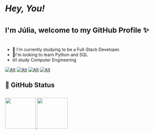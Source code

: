 
# _Hey, You!_   
# <sub> I'm Júlia, welcome to my GitHub Profile ✨ </sub> <h1> 

<ul>
    <li> 📝 I'm currently studying to be a Full-Stack Developer.</li>
    <li> 🚨I'm looking to learn Python and SQL </li>
    <li> 🌐I study Computer Engineering</li>
</ul> 

[![Alt](https://img.shields.io/badge/-Behance-blue?style=for-the-badge&logo=behance&logoColor=white)](https://www.behance.net/jliaalmeida14) [![Alt](https://img.shields.io/badge/Instagram-E4405F?style=for-the-badge&logo=instagram&logoColor=white)](https://www.instagram.com/julia.alpes/) [![Alt](https://img.shields.io/badge/LinkedIn-0077B5?style=for-the-badge&logo=linkedin&logoColor=white)](https://www.linkedin.com/in/j%C3%BAlia-l-20732227b/) [![Alt](https://img.shields.io/badge/Gmail-D14836?style=for-the-badge&logo=gmail&logoColor=white)](juliacassia.lopes@gmail.com) 


  ## 🎨 GitHub Status <h2>
  <div>
<a href="https://github.com/seu-usuário-aqui">
<img loading="lazy" height="100em" src="https://github-readme-stats.vercel.app/api/top-langs/?username=juliaverso&layout=compact&langs_count=7&theme=dracula"/>
<img loading="lazy" height="100em" src="https://github-readme-stats.vercel.app/api?username=juliaverso&show_icons=true&theme=dracula&include_all_commits=true&count_private=true"/>
</div>
